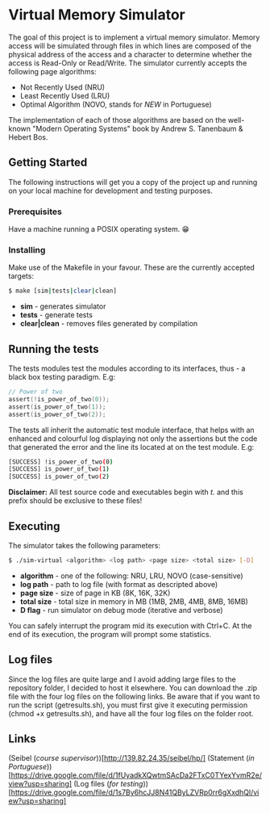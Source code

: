 # Virtual Memory Simulator

The goal of this project is to implement a virtual memory simulator. Memory access will be simulated through files in which lines are composed of the physical address of the access and a character to determine whether the access is Read-Only or Read/Write. The simulator currently accepts the following page algorithms:

* Not Recently Used (NRU)
* Least Recently Used (LRU)
* Optimal Algorithm (NOVO, stands for *NEW* in Portuguese)

The implementation of each of those algorithms are based on the well-known "Modern Operating Systems" book by Andrew S. Tanenbaum & Hebert Bos.

## Getting Started

The following instructions will get you a copy of the project up and running on your local machine for development and testing purposes.

### Prerequisites

Have a machine running a POSIX operating system. :grin:

### Installing

Make use of the Makefile in your favour. These are the currently accepted targets:

``` bash
$ make [sim|tests|clear|clean]
```

* **sim** - generates simulator
* **tests** - generate tests
* **clear|clean** - removes files generated by compilation

## Running the tests

The tests modules test the modules according to its interfaces, thus - a black box testing paradigm. E.g:

``` c
// Power of two
assert(!is_power_of_two(0));
assert(is_power_of_two(1));
assert(is_power_of_two(2));
```

The tests all inherit the automatic test module interface, that helps with an enhanced and colourful log displaying not only the assertions but the code that generated the error and the line its located at on the test module. E.g:

``` bash
[SUCCESS] !is_power_of_two(0)
[SUCCESS] is_power_of_two(1)
[SUCCESS] is_power_of_two(2)
```

**Disclaimer:** All test source code and executables begin with *t.* and this prefix should be exclusive to these files!

## Executing

The simulator takes the following parameters:

``` bash
$ ./sim-virtual <algorithm> <log path> <page size> <total size> [-D]
```

* **algorithm** - one of the following: NRU, LRU, NOVO (case-sensitive)
* **log path** - path to log file (with format as descripted above)
* **page size** - size of page in KB (8K, 16K, 32K)
* **total size** - total size in memory in MB (1MB, 2MB, 4MB, 8MB, 16MB)
* **D flag** - run simulator on debug mode (iterative and verbose)

You can safely interrupt the program mid its execution with Ctrl+C. At the end of its execution, the program will prompt some statistics.

## Log files

Since the log files are quite large and I avoid adding large files to the repository folder, I decided to host it elsewhere. You can download the .zip file with the four log files on the following links. Be aware that if you want to run the script (getresults.sh), you must first give it executing permission (chmod +x getresults.sh), and have all the four log files on the folder root.

## Links

(Seibel (*course supervisor*))[http://139.82.24.35/seibel/hp/]
(Statement (*in Portuguese*))[https://drive.google.com/file/d/1fUyadkXQwtmSAcDa2FTxC0TYexYvmR2e/view?usp=sharing]
(Log files (*for testing*))[https://drive.google.com/file/d/1s7By6hcJJ8N41QByLZVRp0rr6gXxdhQl/view?usp=sharing]
